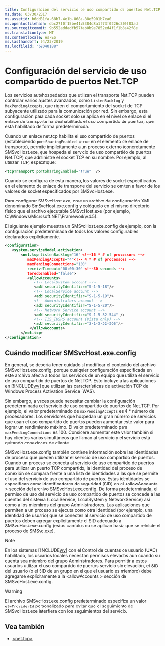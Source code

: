 ```yaml
---
title: Configuración del servicio de uso compartido de puertos Net.TCP
ms.date: 03/30/2017
ms.assetid: b6dd81fa-68b7-4e1b-868e-88e5901b7ea0
ms.openlocfilehash: dbc27f0f15be41c5384d8a1f73f0226c3f0f83ad
ms.sourcegitcommit: 9b552addadfb57fab0b9e7852ed4f1f1b8a42f8e
ms.translationtype: MT
ms.contentlocale: es-ES
ms.lasthandoff: 04/23/2019
ms.locfileid: "62040188"
---
```

# <a name="configuring-the-nettcp-port-sharing-service"></a>Configuración del servicio de uso compartido de puertos Net.TCP
Los servicios autohospedados que utilizan el transporte Net.TCP pueden controlar varios ajustes avanzados, como `ListenBacklog` y `MaxPendingAccepts`, que rigen el comportamiento del socket de TCP subyacente utilizado para la comunicación por red. Sin embargo, esta configuración para cada socket solo se aplica en el nivel de enlace si el enlace de transporte ha deshabilitado el uso compartido de puertos, que está habilitado de forma predeterminada.  
  
 Cuando un enlace net.tcp habilita el uso compartido de puertos (estableciendo `portSharingEnabled =true` en el elemento de enlace de transporte), permite implícitamente a un proceso externo (concretamente SMSvcHost.exe, que hospeda el servicio de uso compartido de puertos Net.TCP) que administre el socket TCP en su nombre. Por ejemplo, al utilizar TCP, especifique:  
  
```xml  
<tcpTransport portSharingEnabled="true"  />  
```  
  
 Cuando se configura de esta manera, los valores de socket especificados en el elemento de enlace de transporte del servicio se omiten a favor de los valores de socket especificados por SMSvcHost.exe.  
  
 Para configurar SMSvcHost.exe, cree un archivo de configuración XML denominado SmSvcHost.exe.config y colóquelo en el mismo directorio físico que el archivo ejecutable SMSvcHost.exe (por ejemplo, C:\Windows\Microsoft.NET\Framework\v4.5).  
  
 El siguiente ejemplo muestra un SMSvcHost.exe.config de ejemplo, con la configuración predeterminada de todos los valores configurables declarados explícitamente.  
  
```xml  
<configuration>  
   <system.serviceModel.activation>  
       <net.tcp listenBacklog="16" <!--16 * # of processors -->  
          maxPendingAccepts="4"<!-- 4 * # of processors -->  
          maxPendingConnections="100"  
          receiveTimeout="00:00:30" <!--30 seconds -->  
          teredoEnabled="false">  
          <allowAccounts>  
             <!-- LocalSystem account -->  
             <add securityIdentifier="S-1-5-18"/>  
             <!-- LocalService account -->  
             <add securityIdentifier="S-1-5-19"/>  
             <!-- Administrators account -->  
             <add securityIdentifier="S-1-5-20"/>  
             <!-- Network Service account -->  
             <add securityIdentifier="S-1-5-32-544" />  
             <!-- IIS_IUSRS account (Vista only) -->  
             <add securityIdentifier="S-1-5-32-568"/>  
           </allowAccounts>  
       </net.tcp>  
</configuration>  
```  
  
## <a name="when-to-modify-smsvchostexeconfig"></a>Cuándo modificar SMSvcHost.exe.config  
 En general, se debería tener cuidado al modificar el contenido del archivo SMSvcHost.exe.config, porque cualquier configuración especificada en este archivo afecta a todos los servicios de un equipo que utiliza el servicio de uso compartido de puertos de Net.TCP. Esto incluye a las aplicaciones en [!INCLUDE[wv](../../../../includes/wv-md.md)] que utilizan las características de activación TCP de Windows Process Activation Service (WAS).  
  
 Sin embargo, a veces puede necesitar cambiar la configuración predeterminada del servicio de uso compartido de puertos de Net.TCP. Por ejemplo, el valor predeterminado de `maxPendingAccepts` es 4 * número de procesadores. Los servidores que hospedan un gran número de servicios que usan el uso compartido de puertos pueden aumentar este valor para lograr un rendimiento máximo. El valor predeterminado para `maxPendingConnections` es 100. Considere aumentar este valor también si hay clientes varios simultáneos que llaman al servicio y el servicio está quitando conexiones de cliente.  
  
 SMSvcHost.exe.config también contiene información sobre las identidades de proceso que pueden utilizar el servicio de uso compartido de puertos. Cuando un proceso se conecta al servicio de uso compartido de puertos para utilizar un puerto TCP compartido, la identidad del proceso de conexión se compara frente a una lista de identidades a las que se permite el uso del servicio de uso compartido de puertos. Estas identidades se especifican como identificadores de seguridad (SID) en el \<allowAccounts > sección del archivo SMSvcHost.exe.config. De forma predeterminada, el permiso de uso del servicio de uso compartido de puertos se concede a las cuentas del sistema (LocalService, LocalSystem y NetworkService) así como a los miembros del grupo Administradores. Las aplicaciones que permiten a un proceso se ejecuta como otra identidad (por ejemplo, una identidad de usuario) que se conecten al servicio de uso compartido de puertos deben agregar explícitamente el SID adecuado a SMSvcHost.exe.config (estos cambios no se aplican hasta que se reinicie el proceso de SMSvc.exe).  
  
> [!NOTE]
>  En los sistemas [!INCLUDE[wv](../../../../includes/wv-md.md)] con el Control de cuentas de usuario (UAC) habilitado, los usuarios locales necesitan permisos elevados aun cuando su cuenta sea miembro del grupo Administradores. Para permitir a estos usuarios utilizar el uso compartido de puertos servicio sin elevación, el SID del usuario (o el SID de un grupo en el que el usuario es miembro) debe agregarse explícitamente a la \<allowAccounts > sección de SMSvcHost.exe.config.  
  
> [!WARNING]
>  El archivo SMSvcHost.exe.config predeterminado especifica un valor `etwProviderId` personalizado para evitar que el seguimiento de SMSvcHost.exe interfiera con los seguimientos del servicio.  
  
## <a name="see-also"></a>Vea también

- [\<net.tcp>](../../../../docs/framework/configure-apps/file-schema/wcf/net-tcp.md)
